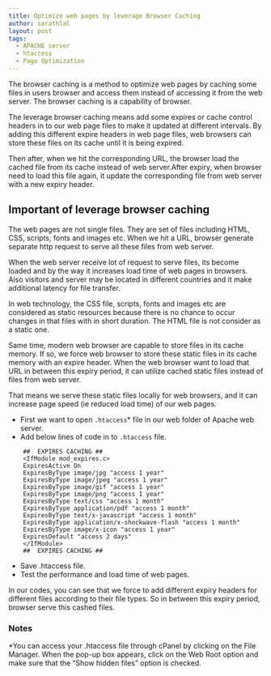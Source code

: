 ```yaml
---
title: Optimize web pages by leverage Browser Caching
author: sarathlal
layout: post
tags:
  - APACHE server
  - htaccess
  - Page Optimization
---
```

The browser caching is a method to optimize web pages by caching some files in users browser and access them instead of accessing it from the web server. The browser caching is a capability of browser.

The leverage browser caching means add some expires or cache control headers in to our web page files to make it updated at different intervals. By adding this different expire headers in web page files, web browsers can store these files on its cache until it is being expired.

Then after, when we hit the corresponding URL, the browser load the cached file from its cache instead of web server.After expiry, when browser need to load this file again, it update the corresponding file from web server with a new expiry header.

##  Important of leverage browser caching

The web pages are not single files. They are set of files including HTML, CSS, scripts, fonts and images etc. When we hit a URL, browser generate separate http request to serve all these files from web server.

When the web server receive lot of request to serve files, its become loaded and by the way it increases load time of web pages in browsers. Also visitors and server may be located in different countries and it make additional latency for file transfer.

In web technology, the CSS file, scripts, fonts and images etc are considered as static resources because there is no chance to occur changes in that files with in short duration. The HTML file is not consider as a static one.

Same time, modern web browser are capable to store files in its cache memory. If so, we force web browser to store these static files in its cache memory with an expire header. When the web browser want to load that URL in between this expiry period, it can utilize cached static files instead of files from web server.

That means we serve these static files locally for web browsers, and it can increase page speed (ie reduced load time) of our web pages.

*   First we want to open `.htaccess`* file in our web folder of Apache web server.
*   Add below lines of code in to `.htaccess` file.
</ul>

		##  EXPIRES CACHING ## 
		<IfModule mod_expires.c>
		ExpiresActive On
		ExpiresByType image/jpg "access 1 year"
		ExpiresByType image/jpeg "access 1 year"
		ExpiresByType image/gif "access 1 year"
		ExpiresByType image/png "access 1 year"
		ExpiresByType text/css "access 1 month"
		ExpiresByType application/pdf "access 1 month"
		ExpiresByType text/x-javascript "access 1 month"
		ExpiresByType application/x-shockwave-flash "access 1 month"
		ExpiresByType image/x-icon "access 1 year"
		ExpiresDefault "access 2 days"
		</IfModule>
		##  EXPIRES CACHING ## 

*   Save .htaccess file.
*   Test the performance and load time of web pages.

In our codes, you can see that we force to add different expiry headers for different files according to their file types. So in between this expiry period, browser serve this cashed files.

###  Notes

*You can access your .htaccess file through cPanel by clicking on the File Manager. When the pop-up box appears, click on the Web Root option and make sure that the &ldquo;Show hidden files&rdquo; option is checked.
